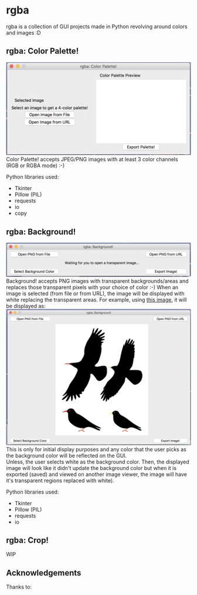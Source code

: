 # rgba
rgba is a collection of GUI projects made in Python revolving around colors and images :D

## rgba: Color Palette! ##
![rgba: Color Palette! GUI](images/rgba_color_palette_GUI.png)
Color Palette! accepts JPEG/PNG images with at least 3 color channels (RGB or RGBA mode) :-)

Python libraries used:
- Tkinter
- Pillow (PIL)
- requests
- io
- copy


## rgba: Background! ##
![rgba: Background! GUI](images/rgba_Background_GUI.png)
Background! accepts PNG images with transparent backgrounds/areas  and replaces those transparent pixels with your choice of color :-)
When an image is selected (from file or from URL), the image will be displayed with white replacing the transparent areas. For example, using [this image](https://upload.wikimedia.org/wikipedia/commons/thumb/7/71/ChoughsDiff.svg/1200px-ChoughsDiff.svg.png), it will be displayed as:
![birds](images/transparency_to_white_display.png)
This is only for initial display purposes and any color that the user picks as the background color will be reflected on the GUI. <br/>Unless, the user selects white as the background color. Then, the displayed image will look like it didn't update the background color but when it is exported (saved) and viewed on another image viewer, the image will have it's transparent regions replaced with white).

Python libraries used:
- Tkinter
- Pillow (PIL)
- requests
- io

## rgba: Crop! ##
WIP
## Acknowledgements ##
Thanks to:

